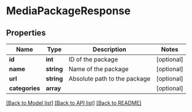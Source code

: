 # MediaPackageResponse

## Properties
Name | Type | Description | Notes
------------ | ------------- | ------------- | -------------
**id** | **int** | ID of the package | [optional] 
**name** | **string** | Name of the package | [optional] 
**url** | **string** | Absolute path to the package | [optional] 
**categories** | **array** |  | [optional] 

[[Back to Model list]](../README.md#documentation-for-models) [[Back to API list]](../README.md#documentation-for-api-endpoints) [[Back to README]](../README.md)


